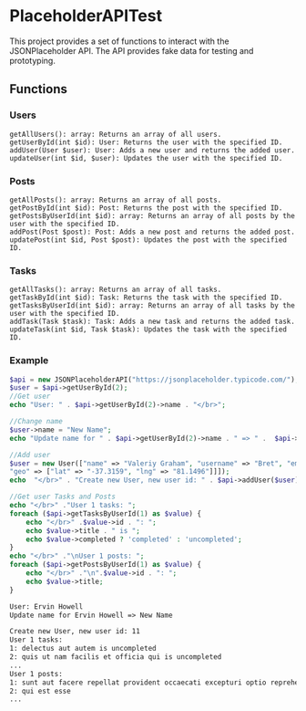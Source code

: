 
# PlaceholderAPITest

This project provides a set of functions to interact with the JSONPlaceholder API. The API provides fake data for testing and prototyping.

## Functions

### Users

    getAllUsers(): array: Returns an array of all users.
    getUserById(int $id): User: Returns the user with the specified ID.
    addUser(User $user): User: Adds a new user and returns the added user.
    updateUser(int $id, $user): Updates the user with the specified ID.

### Posts

    getAllPosts(): array: Returns an array of all posts.
    getPostById(int $id): Post: Returns the post with the specified ID.
    getPostsByUserId(int $id): array: Returns an array of all posts by the user with the specified ID.
    addPost(Post $post): Post: Adds a new post and returns the added post.
    updatePost(int $id, Post $post): Updates the post with the specified ID.

### Tasks

    getAllTasks(): array: Returns an array of all tasks.
    getTaskById(int $id): Task: Returns the task with the specified ID.
    getTasksByUserId(int $id): array: Returns an array of all tasks by the user with the specified ID.
    addTask(Task $task): Task: Adds a new task and returns the added task.
    updateTask(int $id, Task $task): Updates the task with the specified ID.


### Example

```php
$api = new JSONPlaceholderAPI("https://jsonplaceholder.typicode.com/");
$user = $api->getUserById(2);
//Get user
echo "User: " . $api->getUserById(2)->name . "</br>";

//Change name
$user->name = "New Name";
echo "Update name for " . $api->getUserById(2)->name . " => " .  $api->updateUser(2, $user)->name  . "</br>";

//Add user
$user = new User(["name" => "Valeriy Graham", "username" => "Bret", "email" => "Sincere@april.biz", "address" => ["street" => "Kulas Light", "suite" => "Apt. 556", "city" => "Gwenborough", "zipcode" => "92998-3874", 
"geo" => ["lat" => "-37.3159", "lng" => "81.1496"]]]);
echo  "</br>" . "Create new User, new user id: " . $api->addUser($user)->id;

//Get user Tasks and Posts
echo "</br>" ."User 1 tasks: ";
foreach ($api->getTasksByUserId(1) as $value) {
    echo "</br>" .$value->id . ": ";
    echo $value->title . " is ";
    echo $value->completed ? 'completed' : 'uncompleted';
}
echo "</br>" ."\nUser 1 posts: ";
foreach ($api->getPostsByUserId(1) as $value) {
    echo "</br>" ."\n".$value->id . ": ";
    echo $value->title;
}
```

```html
User: Ervin Howell
Update name for Ervin Howell => New Name

Create new User, new user id: 11
User 1 tasks:
1: delectus aut autem is uncompleted
2: quis ut nam facilis et officia qui is uncompleted
...
User 1 posts:
1: sunt aut facere repellat provident occaecati excepturi optio reprehenderit
2: qui est esse
...

```